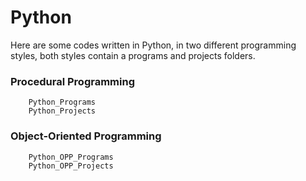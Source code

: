 # Python
Here are some codes written in Python, in two different programming styles, both styles contain a programs and projects folders.
### Procedural Programming
        Python_Programs
        Python_Projects
### Object-Oriented Programming
        Python_OPP_Programs
        Python_OPP_Projects
